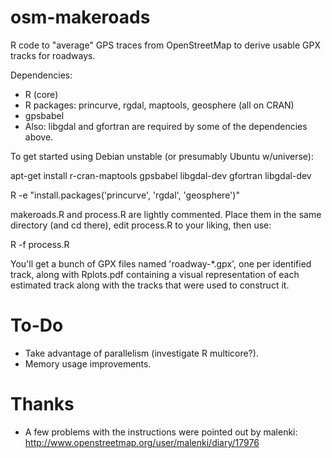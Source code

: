 osm-makeroads
=============

R code to "average" GPS traces from OpenStreetMap to derive usable GPX
tracks for roadways.

Dependencies:

* R (core)
* R packages: princurve, rgdal, maptools, geosphere (all on CRAN)
* gpsbabel
* Also: libgdal and gfortran are required by some of the dependencies above.

To get started using Debian unstable (or presumably Ubuntu w/universe):

apt-get install r-cran-maptools gpsbabel libgdal-dev gfortran libgdal-dev

R -e "install.packages('princurve', 'rgdal', 'geosphere')"

makeroads.R and process.R are lightly commented.  Place them in the
same directory (and cd there), edit process.R to your liking, then use:

R -f process.R

You'll get a bunch of GPX files named 'roadway-*.gpx', one per
identified track, along with Rplots.pdf containing a visual
representation of each estimated track along with the tracks that were
used to construct it.

To-Do
=====

* Take advantage of parallelism (investigate R multicore?).
* Memory usage improvements.

Thanks
======

* A few problems with the instructions were pointed out by malenki:
  http://www.openstreetmap.org/user/malenki/diary/17976
